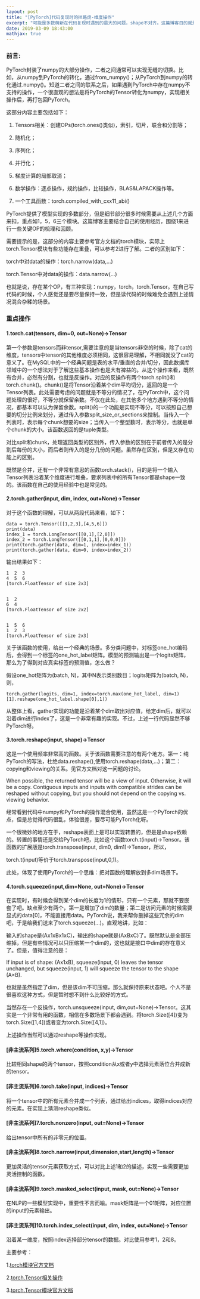 ```yaml
---
layout: post
title: "[PyTorch]代码复现时的拦路虎-维度操作"
excerpt: "可能是多数萌新在代码复现时遇到的最大的问题，shape不对齐。这篇博客目的就是讨论这些基础操作，以求复现时的随心所欲。"
date: 2019-03-09 18:43:00
mathjax: true
---
```


<script type="text/javascript" src="http://cdn.mathjax.org/mathjax/latest/MathJax.js?config=default"></script>

### 前言:

PyTorch封装了numpy的大部分操作，二者之间通常可以实现无缝的切换。比如，从numpy到PyTorch的转化，通过from\_numpy()；从PyTorch到numpy的转化通过.numpy()。知道二者之间的联系之后，如果遇到PyTorch中存在numpy不支持的操作，一个很直观的想法是将PyTorch的Tensor转化为numpy，实现相关操作后，再打包回PyTorch。

这部分内容主要包括如下：

1. Tensors相关：创建OPs(torch.ones()类似)，索引，切片，联合和分割等；

2. 随机化；

3. 序列化；

4. 并行化；

5. 梯度计算的局部取消；

6. 数学操作：逐点操作，规约操作，比较操作，BLAS&LAPACK操作等。

7. 一个工具函数：torch.compiled\_with\_cxx11\_abi()

PyTorch提供了模型实现的多数部分，但是细节部分很多时候需要从上述几个方面来扣，重点如1，5，6三个模块。这篇博客主要结合自己的使用经历，围绕1来进行一些关键OP的梳理和回顾。

需要提示的是，这部分的内容主要参考官方文档的torch模块，实际上torch.Tensor模块有些功能存在重叠，可以参考2进行了解。二者的区别如下：

torch中对data的操作：torch.narrow(data,...)

torch.Tensor中对data的操作：data.narrow(...)

也就是说，存在某个OP，有三种实现：numpy，torch，torch.Tensor。在自己写代码的时候，个人感觉还是要尽量保持一致，但是读代码的时候难免会遇到上述情况混合杂糅的场景。

### 重点操作

#### 1.torch.cat(tensors, dim=0, out=None)->Tensor

第一个参数是tensors而非tensor,需要注意的是当tensors非空的时候，除了cat的维度，tensors中tensor的其他维度必须相同，这很容易理解，不相同就没了cat的意义了。在MySQL中的一个经典问题是表的水平/垂直的合并/切分，因此数据库领域中的一个想法对于了解这些基本操作也是大有裨益的。从这个操作来看，既然有合并，必然有分割，也就是反操作。对应的反操作有两个torch.split()和torch.chunk()。chunk()是将Tensor沿着某个dim平均切分，返回的是一个Tensor列表。此处需要考虑的问题就是不等分的情况了，在PyTorch中，这个问题处理的很好，不等分就保留余数。不仅在此处，在其他多个地方遇到不等分的情况，都基本可以认为保留余数。split()的一个功能是实现不等分，可以按照自己想要的切分比例来划分，通过传入参数split\_size\_or\_sections来控制。当传入一个列表时，表示每个chunk想要的size；当传入一个整型数时，表示等分，也就是单个chunk的大小。该函数返回的是tuple类型。

对比split和chunk，处理返回类型的区别外，传入参数的区别在于前者传入的是分割后每份的大小，而后者则传入的是分几份的问题。虽然存在区别，但是又存在功能上的区别。

既然是合并，还有一个非常有意思的函数torch.stack()，目的是将一个输入Tensor列表沿着某个维度进行堆叠，要求列表中的所有Tensor都是shape一致的。该函数在自己的使用经验中也是常见的。

#### 2.torch.gather(input, dim, index, out=None)->Tensor

对于这个函数的理解，可以从两段代码来看，如下：

```
data = torch.Tensor([[1,2,3],[4,5,6]])
print(data)
index_1 = torch.LongTensor([[0,1],[2,0]])
index_2 = torch.LongTensor([[0,1,1],[0,0,0]])
print(torch.gather(data, dim=1, index=index_1))
print(torch.gather(data, dim=0, index=index_2))
```

输出结果如下：

```
1  2  3
4  5  6
[torch.FloatTensor of size 2x3]


1  2
6  4
[torch.FloatTensor of size 2x2]


1  5  6
1  2  3
[torch.FloatTensor of size 2x3]
```

关于该函数的使用，给出一个经典的场景。多分类问题中，对标签one\_hot编码后，会得到一个标签的one\_hot\_label矩阵。模型的预测输出是一个logits矩阵，那么为了得到对应真实标签的预测值，怎么做？

假设one_hot矩阵为(batch, N)，其中N表示类别数目；logits矩阵为(batch, N)，则，

```
torch.gather(logits, dim=1, index=torch.max(one_hot_label, dim=1)[1].reshape(one_hot_label.shape[0],1))   

```

从整体上看，gather实现的功能是沿着某个dim取出对应值，给定dim后，就可以沿着dim进行index了，这是一个非常有趣的实现。不过，上述一行代码显然不够PyTorch呀。

#### 3.torch.reshape(input, shape)->Tensor

这是一个使用频率非常高的函数。关于该函数需要注意的有两个地方。第一：纯PyTorch的写法，杜绝data.reshape(),使用torch.reshape(data,...)；第二：copying和viewing的关系。见官方文档对这一问题的讨论。

When possible, the returned tensor will be a view of input. Otherwise, it will be a copy. Contiguous inputs and inputs with compatible strides can be reshaped without copying, but you should not depend on the copying vs. viewing behavior.

经常看到代码中numpy和PyTorch的操作混合使用，虽然这是一个PyTorch的优点，但是总觉得代码很乱，体验很差，要尽可能PyTorch化呀。

一个很微妙的地方在于，reshape表面上是可以实现转置的，但是是shape依赖的。转置的事情还是交给PyTorch吧，比如这个函数torch.t(input)->Tensor。该函数的扩展版是torch.transpose(input, dim0, dim1)->Tensor，所以，

torch.t(input)等价于torch.transpose(input,0,1)。

此处，体现了使用PyTorch的一个思维：把对函数的理解放到多dim场景下。


#### 4.torch.squeeze(input,dim=None, out=None)->Tensor

在实现时，有时候会得到某个dim的长度为1的情形，只有一个元素，那就不要嵌套了吧。缺点至少有两个，第一是增加了dim的数量；第二是访问元素的时候需要显式的data\[0\]，不能直接用data。PyTorch说，我来帮你删掉这些冗余的dim吧，于是给我们送来了torch.squeeze(...)。直观地讲，比如：

输入的shape是(Ax1xBx1xC)，输出的shape就是(AxBxC)了。既然默认是全部压缩掉，但是有些情况可以只压缩某一个dim的，这也就是接口中dim的存在意义了。但是，值得注意的是：

If input is of shape: (Ax1xB), squeeze(input, 0) leaves the tensor unchanged, but squeeze(input, 1) will squeeze the tensor to the shape (A×B).

也就是虽然指定了dim，但是该dim不可压缩，那么就保持原来状态吧。个人不是很喜欢这种方式，但是暂时想不到什么比较好的方式。

当然存在一个反操作，torch.unsqueeze(input, dim,out=None)->Tensor。这其实是一个非常有用的函数，相信在多数场景下都会遇到。将torch.Size(\[4\])变为torch.Size(\[1,4\])或者变为torch.Size(\[4,1\])。

上述操作当然可以通过reshape等操作实现。

#### [非主流系列]5.torch.where(condition, x,y)->Tensor

比较相同shape的两个tensor，按照condition从x或者y中选择元素落位合并成新的tensor。

#### [非主流系列]6.torch.take(input, indices)->Tensor

将一个tensor中的所有元素合并成一个列表，通过给出indices，取得indices对应的元素。在实现上猜测reshape类似。

#### [非主流系列]7.torch.nonzero(input, out=None)->Tensor

给出tensor中所有的非零元的位置。

#### [非主流系列]8.torch.narrow(input,dimension,start,length)->Tensor

更加灵活的tensor元素获取方式，可以对比上述1和2的描述，实现一些需要更加灵活控制的函数。

#### [非主流系列]9.torch.masked\_select(input, mask, out=None)->Tensor

在NLP的一些模型实现中，重要性不言而喻。mask矩阵是一个01矩阵，对应位置的input的元素输出。

#### [非主流系列]10.torch.index\_select(input, dim, index, out=None)->Tensor

沿着某一维度，按照index选择部分tensor的数据。对比使用参考1，2和8。

主要参考：

1.[torch模块官方文档](https://pytorch.org/docs/stable/torch.html#)

2.[torch.Tensor相关操作](https://zhuanlan.zhihu.com/p/31495102?utm_source=qq&utm_medium=social&utm_oi=52727124066304)

3.[torch.Tensor模块官方文档](https://pytorch.org/docs/stable/tensors.html#)












